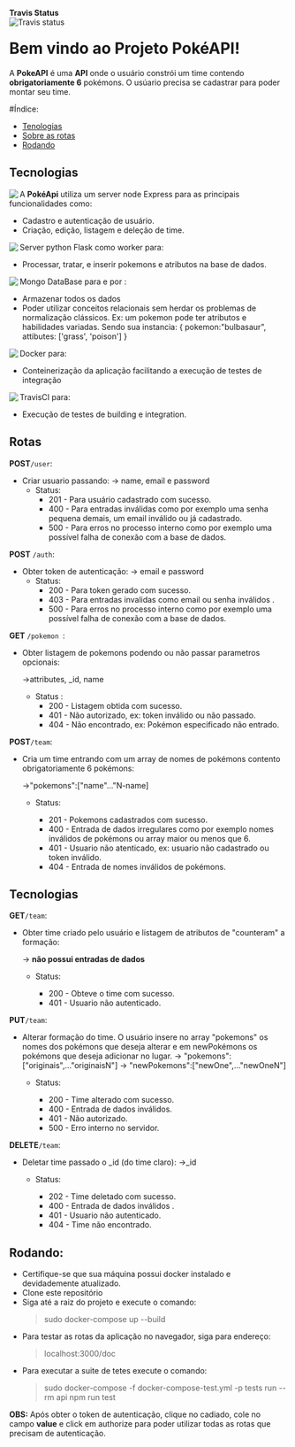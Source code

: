 **Travis Status**  
<img align="left" alt="Travis status"  src="https://www.travis-ci.com/ChernoBen/pokeTeam.svg?token=c62HYvrR3yxRwZfGvY8o&branch=main" />
# Bem vindo ao Projeto PokéAPI!

A **PokeAPI** é uma **API** onde o usuário constrói um time contendo **obrigatoriamente 6** pokémons. O usúario precisa se cadastrar para poder montar seu time.  

#Índice:
- [Tenologias](#tec)
- [Sobre as rotas](#about)
- [Rodando](#start)



## Tecnologias <a name="tec"></a>


<img align="left" src="https://img.icons8.com/color/64/000000/nodejs.png"/>


A **PokéApi** utiliza um server node Express para as principais funcionalidades como:
- Cadastro e autenticação de usuário.
- Criação, edição, listagem e deleção de time.


<img align="left" src="https://img.icons8.com/color/48/000000/python--v1.png"/>


Server python Flask como worker para:
- Processar, tratar, e inserir pokemons e atributos na base de dados.

<img align="left" src="https://img.icons8.com/color/48/000000/mongodb.png"/>


Mongo DataBase  para e por : 
  - Armazenar todos os dados
  - Poder utilizar conceitos relacionais sem herdar os problemas de normalização clássicos. 
  Ex: um pokemon pode ter atributos e habilidades variadas. Sendo sua instancia:
   {
		   pokemon:"bulbasaur",
		   attibutes: ['grass', 'poison']
   }


<img align="left" src="https://img.icons8.com/fluent/48/000000/docker.png"/>


Docker para:
  - Conteinerização da aplicação facilitando a execução de testes de integração


<img align="left" src="https://img.icons8.com/color/48/000000/travis-ci.png"/>


TravisCI para:
  - Execução de testes de building e integration.

## Rotas <a name="about"></a>

**POST**`/user`:

- Criar usuario passando:
-> name, email e password
	- Status:
		- 201 - Para usuário cadastrado com sucesso.
		- 400 - Para entradas inválidas como por exemplo uma senha pequena demais, um email inválido ou já cadastrado.
		- 500 - Para erros no processo interno como por exemplo uma possível falha de conexão com a base de dados.
		 
**POST** `/auth`:

-  Obter token de autenticação:
	-> email e password
	- Status:
		- 200 - Para token gerado com sucesso.
		-  403 - Para entradas invalidas como email ou senha inválidos .
		- 500 - Para erros no processo interno como por exemplo uma possível falha de conexão com a base de dados.

**GET** `/pokemon `:
	
- Obter listagem de pokemons podendo ou não passar parametros opcionais:
	
	->attributes, _id, name
	- Status :
		-  200 - Listagem obtida com sucesso.
		- 401 - Não autorizado, ex: token inválido ou não passado.
		- 404 - Não encontrado, ex: Pokémon especificado não entrado.

**POST**`/team`:

- Cria um time entrando com um array de nomes de pokémons contento obrigatoriamente 6 pokémons:
	
	->"pokemons":["name"..."N-name]
	
	- Status:
		 
		- 201 - Pokemons cadastrados com sucesso.
		- 400 - Entrada de dados irregulares como por exemplo nomes inválidos de pokémons ou array maior ou menos que 6.
		- 401 - Usuario não atenticado, ex: usuario não cadastrado ou token inválido.
		- 404 - Entrada de nomes inválidos de pokémons.


## Tecnologias <a name="tec"></a>

**GET**`/team`:

- Obter time criado pelo usuário e listagem de atributos de "counteram" a formação:
	
	-> **não possui entradas de dados**

	- Status:
		
		- 200 - Obteve o time com sucesso.
		- 401 - Usuario não autenticado.

**PUT**`/team`:

- Alterar formação do time. O usuário insere no array "pokemons" os nomes dos pokémons que deseja alterar e em newPokémons os pokémons que deseja adicionar no lugar.
-> "pokemons":["originais",..."originaisN"]
-> "newPokemons":["newOne",..."newOneN"] 

	- Status:
		
		- 200 - Time alterado com sucesso. 
		- 400 - Entrada de dados inválidos.
		- 401 - Não autorizado.
		- 500 - Erro interno no servidor.

**DELETE**`/team`:

- Deletar time passado o _id (do time claro):
	->_id
	
	- Status:
		
		- 202 - Time deletado com sucesso.
		- 400 - Entrada de dados inválidos .
		- 401 - Usuario não autenticado.
		- 404 - Time não encontrado.

 ## Rodando: <a name="start"></a>

 - Certifique-se que sua máquina possui docker instalado e devidademente atualizado.
 - Clone este repositório
 - Siga até a raiz do projeto e execute o comando:
	 >sudo docker-compose up --build
 - Para testar as rotas da aplicação no navegador, siga para endereço:
	>localhost:3000/doc
 - Para executar a suite de tetes execute o comando:
    > sudo docker-compose -f docker-compose-test.yml -p tests run --rm api npm run test

**OBS:**  Após obter o token de autenticação, clique no cadiado, cole no campo **value** e click em authorize para poder utilizar todas as rotas que precisam de autenticação. 
